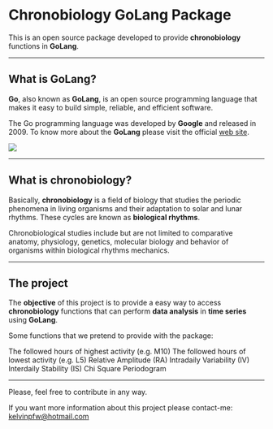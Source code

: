Chronobiology GoLang Package
==========================

This is an open source package developed to provide **chronobiology** functions in **GoLang**.

----------

<i class="icon-code"></i> What is GoLang?
---------------------------------
**Go**, also known as **GoLang**, is an open source programming language that makes it easy to build simple, reliable, and efficient software.

The Go programming language was developed by **Google** and released in 2009. To know more about the **GoLang** please visit the official [web site][1].

![](http://engineroom.teamwork.com/content/images/2014/Aug/a-3.png)

----------

<i class="icon-clock"></i> What is chronobiology?
---------------------------------

Basically, **chronobiology** is a field of biology that studies the periodic phenomena in living organisms and their adaptation to solar and lunar rhythms. These cycles are known as **biological rhythms**.

Chronobiological studies include but are not limited to comparative anatomy, physiology, genetics, molecular biology and behavior of organisms within biological rhythms mechanics.

----------

<i class="icon-file"></i> The project
---------------------------------
The **objective** of this project is to provide a easy way to access **chronobiology** functions that can perform **data analysis** in **time series** using **GoLang**.

Some functions that we pretend to provide with the package:

<i class="icon-check"></i> The followed hours of highest activity (e.g. M10)
<i class="icon-check"></i> The followed hours of lowest activity (e.g. L5)
<i class="icon-check-empty"></i> Relative Amplitude (RA)
<i class="icon-check-empty"></i> Intradaily Variability (IV)
<i class="icon-check-empty"></i> Interdaily Stability (IS)
<i class="icon-check-empty"></i> Chi Square Periodogram

----------

Please, feel free to contribute in any way.

If you want more information about this project please contact-me: kelvinpfw@hotmail.com

  [1]: https://golang.org
